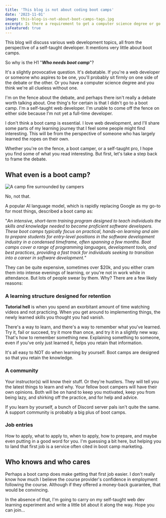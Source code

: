 ```yaml
---
title: 'This blog is not about coding boot camps'
date: '2023-11-01'
image: this-blog-is-not-about-boot-camps-tags.jpg
excerpt: Is there a requirement to get a computer science degree or go to a bootcamp to get a job in web development?
isFeatured: true
---
```


This blog will discuss various web development topics, all from the perspective of a self-taught developer. It mentions very little about boot camps.

So why is the H1 "**_Who needs boot camp_**"?

It's a slightly provocative question. It's debatable. If you're a web developer or someone who aspires to be one, you'll probably sit firmly on one side of the debate or the other. Or you have a computer science degree and you think we're all clueless without one.

I'm on the fence about the debate, and perhaps there isn't really a debate worth talking about. One thing's for certain is that I didn't go to a boot camp. I'm a self-taught web developer. I'm unable to come off the fence on either side because I'm not yet a full-time developer.

I don't think a boot camp is essential. I love web development, and I'll share some parts of my learning journey that I feel some people might find interesting. This will be from the perspective of someone who has largely learned the ropes on their own. 

Whether you're on the fence, a boot camper, or a self-taught pro, I hope you find some of what you read interesting. But first, let's take a step back to frame the debate.

## What even is a boot camp?

![A camp fire surrounded by campers](camp-fire.jpg)

No, not that.

A popular AI language model, which is rapidly replacing Google as my go-to for most things, described a boot camp as:

 "_An intensive, short-term training program designed to teach individuals the skills and knowledge needed to become proficient software developers. These boot camps typically focus on practical, hands-on learning and aim to prepare students for entry-level positions in the software development industry in a condensed timeframe, often spanning a few months. Boot camps cover a range of programming languages, development tools, and best practices, providing a fast track for individuals seeking to transition into a career in software development._"

They can be quite expensive, sometimes over $20k, and you either cram them into intense evenings of learning, or you're not in work while in attendance. But lots of people swear by them. Why? There are a few likely reasons:

### A learning structure designed for retention

**Tutorial hell** is when you spend an exorbitant amount of time watching videos and not practicing. When you get around to implementing things, the newly learned skills you thought you had vanish. 

There's a way to learn, and there's a way to remember what you've learned. Try it, fail or succeed, try it more than once, and try it in a slightly new way. That's how to remember something new. Explaining something to someone, even if you've only just learned it, helps you retain that information.

It's all easy to NOT do when learning by yourself. Boot camps are designed so that you retain the knowledge. 

### A community

Your instructor(s) will know their stuff. Or they're hustlers. They will tell you the latest things to learn and why. Your fellow boot campers will have their own opinions. Both will be on hand to keep you motivated, keep you from being lazy, and shirking off the practice, and for help and advice.

If you learn by yourself, a bunch of Discord server pals isn't quite the same. A support community is probably a big plus of boot camps.

### Job entries

How to apply, what to apply to, when to apply, how to prepare, and maybe even putting in a good word for you. I'm guessing a bit here, but helping you to land that first job is a service often cited in boot camp marketing.

## Who knows and who cares

Perhaps a boot camp does make getting that first job easier. I don't really know how much I believe the course provider's confidence in employment following the course. Although if they offered a money-back guarantee, that would be convincing. 

In the absence of that, I'm going to carry on my self-taught web dev learning experiment and write a little bit about it along the way. Hope you can join...


